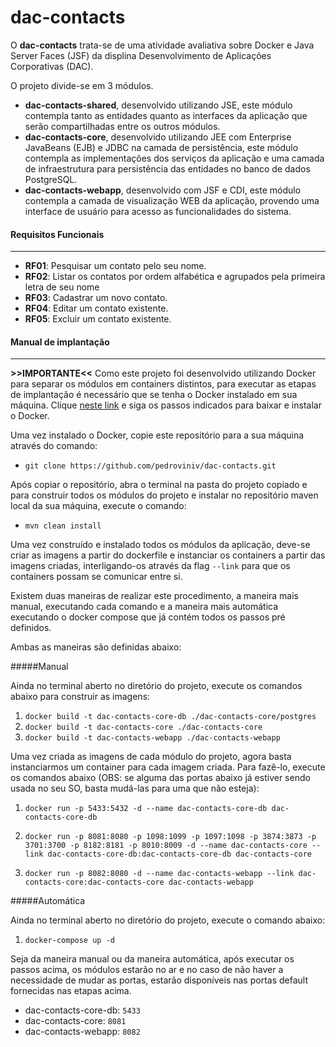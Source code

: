 # dac-contacts
O **dac-contacts** trata-se de uma atividade avaliativa sobre Docker e Java Server Faces (JSF) da displina Desenvolvimento de Aplicações Corporativas (DAC).

O projeto divide-se em 3 módulos.

- **dac-contacts-shared**, desenvolvido utilizando JSE, este módulo contempla tanto as entidades quanto as interfaces da aplicação que serão compartilhadas entre os outros módulos.
- **dac-contacts-core**, desenvolvido utilizando JEE com Enterprise JavaBeans (EJB) e JDBC na camada de persistência, este módulo contempla as implementações dos serviços da aplicação e uma camada de infraestrutura para persistência das entidades no banco de dados PostgreSQL.
- **dac-contacts-webapp**, desenvolvido com JSF e CDI, este módulo contempla a camada de visualização WEB da aplicação, provendo uma interface de usuário para acesso as funcionalidades do sistema.

#### Requisitos Funcionais
___
- **RF01**: Pesquisar um contato pelo seu nome.
- **RF02**: Listar os contatos por ordem alfabética e agrupados pela primeira letra de seu nome
- **RF03**: Cadastrar um novo contato.
- **RF04**: Editar um contato existente.
- **RF05**: Excluir um contato existente.

#### Manual de implantação
___
**>>IMPORTANTE<<**
Como este projeto foi desenvolvido utilizando Docker para separar os módulos em containers distintos, para executar as etapas de implantação é necessário que se tenha o Docker instalado em sua máquina. Clique [neste link](https://docs.docker.com/engine/getstarted/step_one/#step-1-get-docker) e siga os passos indicados para baixar e instalar o Docker.

Uma vez instalado o Docker, copie este repositório para a sua máquina através
do comando:
- `git clone https://github.com/pedroviniv/dac-contacts.git`

Após copiar o repositório, abra o terminal na pasta do projeto copiado e para construir todos os módulos do projeto e instalar no repositório maven local da sua máquina, execute o comando:

- `mvn clean install`

Uma vez construído e instalado todos os módulos da aplicação, deve-se criar as imagens a partir do dockerfile e instanciar os containers a partir das imagens criadas, interligando-os através da flag `--link` para que os containers possam se comunicar entre si. 

Existem duas maneiras de realizar este procedimento, a maneira mais manual, executando cada comando e a maneira mais automática executando o docker compose que já contém todos os passos pré definidos.

Ambas as maneiras são definidas abaixo:

#####Manual

Ainda no terminal aberto no diretório do projeto, execute os comandos abaixo para construir as imagens:

1. `docker build -t dac-contacts-core-db ./dac-contacts-core/postgres`
2. `docker build -t dac-contacts-core ./dac-contacts-core`
3. `docker build -t dac-contacts-webapp ./dac-contacts-webapp`

Uma vez criada as imagens de cada módulo do projeto, agora basta instanciarmos um container para cada imagem criada. Para fazê-lo, execute os comandos abaixo (OBS: se alguma das portas abaixo já estiver sendo usada no seu SO, basta mudá-las para uma que não esteja):

1. `docker run -p 5433:5432 -d --name dac-contacts-core-db dac-contacts-core-db`

2. `docker run -p 8081:8080 -p 1098:1099 -p 1097:1098 -p 3874:3873 -p 3701:3700 -p 8182:8181 -p 8010:8009 -d --name dac-contacts-core --link dac-contacts-core-db:dac-contacts-core-db dac-contacts-core`

3. `docker run -p 8082:8080 -d --name dac-contacts-webapp --link dac-contacts-core:dac-contacts-core dac-contacts-webapp`


#####Automática

Ainda no terminal aberto no diretório do projeto, execute o comando abaixo:

1. `docker-compose up -d`


Seja da maneira manual ou da maneira automática, após executar os passos acima, os módulos estarão no ar e no caso de não haver a necessidade de mudar as portas, estarão disponíveis nas portas default fornecidas nas etapas acima.
- dac-contacts-core-db: `5433`
- dac-contacts-core: `8081`
- dac-contacts-webapp: `8082`







